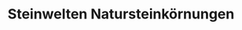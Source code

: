---
title: "Steinwelten Natursteinkörnungen"
url: /speyer/steinwelten-natursteinkoernungen/
shop: Baustoffe
---